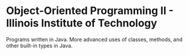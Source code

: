 # Object-Oriented Programming II - Illinois Institute of Technology
Programs written in Java.
More advanced uses of classes, methods, and other built-in types in Java.
